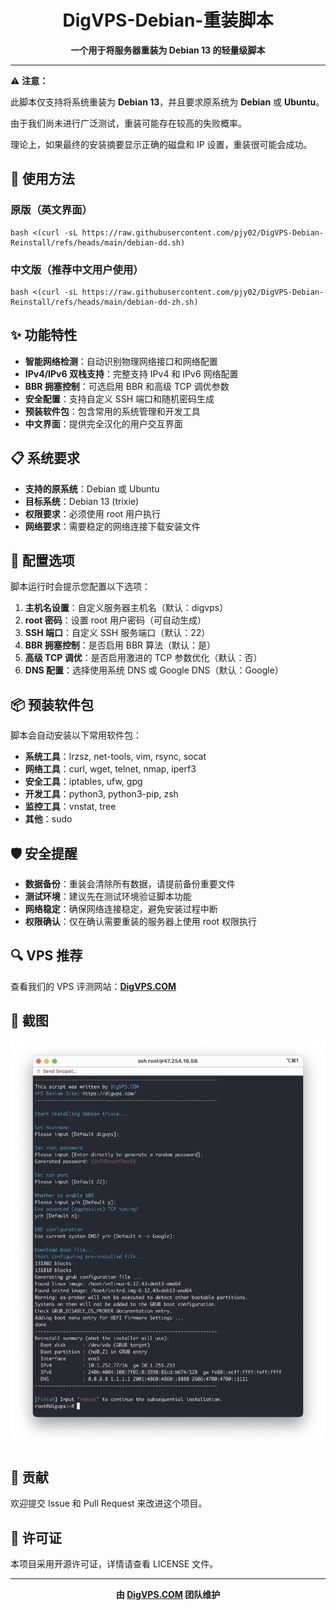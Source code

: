 <div align="center">

# DigVPS-Debian-重装脚本


**一个用于将服务器重装为 Debian 13 的轻量级脚本**

</div>

---

⚠️ **注意：**  

此脚本仅支持将系统重装为 **Debian 13**，并且要求原系统为 **Debian** 或 **Ubuntu**。  

由于我们尚未进行广泛测试，重装可能存在较高的失败概率。  

理论上，如果最终的安装摘要显示正确的磁盘和 IP 设置，重装很可能会成功。

## 🚀 使用方法

### 原版（英文界面）
```shell
bash <(curl -sL https://raw.githubusercontent.com/pjy02/DigVPS-Debian-Reinstall/refs/heads/main/debian-dd.sh)
```

### 中文版（推荐中文用户使用）
```shell
bash <(curl -sL https://raw.githubusercontent.com/pjy02/DigVPS-Debian-Reinstall/refs/heads/main/debian-dd-zh.sh)
```

## ✨ 功能特性

- **智能网络检测**：自动识别物理网络接口和网络配置
- **IPv4/IPv6 双栈支持**：完整支持 IPv4 和 IPv6 网络配置
- **BBR 拥塞控制**：可选启用 BBR 和高级 TCP 调优参数
- **安全配置**：支持自定义 SSH 端口和随机密码生成
- **预装软件包**：包含常用的系统管理和开发工具
- **中文界面**：提供完全汉化的用户交互界面

## 📋 系统要求

- **支持的原系统**：Debian 或 Ubuntu
- **目标系统**：Debian 13 (trixie)
- **权限要求**：必须使用 root 用户执行
- **网络要求**：需要稳定的网络连接下载安装文件

## 🔧 配置选项

脚本运行时会提示您配置以下选项：

1. **主机名设置**：自定义服务器主机名（默认：digvps）
2. **root 密码**：设置 root 用户密码（可自动生成）
3. **SSH 端口**：自定义 SSH 服务端口（默认：22）
4. **BBR 拥塞控制**：是否启用 BBR 算法（默认：是）
5. **高级 TCP 调优**：是否启用激进的 TCP 参数优化（默认：否）
6. **DNS 配置**：选择使用系统 DNS 或 Google DNS（默认：Google）

## 📦 预装软件包

脚本会自动安装以下常用软件包：

- **系统工具**：lrzsz, net-tools, vim, rsync, socat
- **网络工具**：curl, wget, telnet, nmap, iperf3
- **安全工具**：iptables, ufw, gpg
- **开发工具**：python3, python3-pip, zsh
- **监控工具**：vnstat, tree
- **其他**：sudo

## 🛡️ 安全提醒

- **数据备份**：重装会清除所有数据，请提前备份重要文件
- **测试环境**：建议先在测试环境验证脚本功能
- **网络稳定**：确保网络连接稳定，避免安装过程中断
- **权限确认**：仅在确认需要重装的服务器上使用 root 权限执行

## 🔍 VPS 推荐

查看我们的 VPS 评测网站：**[DigVPS.COM](https://digvps.com/)**

## 📸 截图

![安装界面截图](Screenshot.png)

## 🤝 贡献

欢迎提交 Issue 和 Pull Request 来改进这个项目。

## 📄 许可证

本项目采用开源许可证，详情请查看 LICENSE 文件。

---

<div align="center">

**由 [DigVPS.COM](https://digvps.com/) 团队维护**

</div>